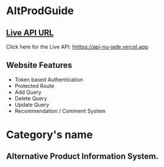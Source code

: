 # AltProdGuide

## [ Live API URL](https://api-nu-jade.vercel.app)

Click here for the Live API: [hhttps://api-nu-jade.vercel.app](https://api-nu-jade.vercel.app)

## Website Features

- Token based Authentication
- Protected Route
- Add Query
- Delete Query
- Update Query
- Recommendation / Comment System

# Category's name

## Alternative Product Information System.
